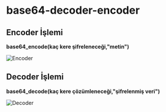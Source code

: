 # base64-decoder-encoder

## Encoder İşlemi

**base64_encode(kaç kere şifreleneceği,"metin")**

![Encoder](https://i.hizliresim.com/qfVQ2T.png)




## Decoder İşlemi
**base64_decode(kaç kere çözümleneceği,"şifrelenmiş veri")**

![Decoder](https://i.hizliresim.com/G3FjzQ.png)


